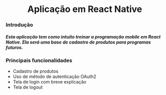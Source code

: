 <div align="center">
  <h1> Aplicação em React Native</h1>
</div>

### Introdução

##### Esta aplicação tem como intuito treinar a programação mobile em React Native. Ela será uma base de cadastro de produtos para programas futuros.


### Principais funcionalidades

- Cadastro de produtos
- Uso de método de autenticação OAuth2
- Tela de login com breve explicação
- Tela de logout
